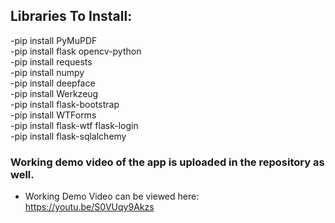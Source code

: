 ## Libraries To Install:
-pip install PyMuPDF <br>
-pip install flask opencv-python <br>
-pip install requests <br>
-pip install numpy <br>
-pip install deepface <br>
-pip install Werkzeug <br>
-pip install flask-bootstrap <br>
-pip install WTForms <br>
-pip install flask-wtf flask-login <br>
-pip install flask-sqlalchemy <br>

### Working demo video of the app is uploaded in the repository as well. 
- Working Demo Video can be viewed here: https://youtu.be/S0VUqy9Akzs
